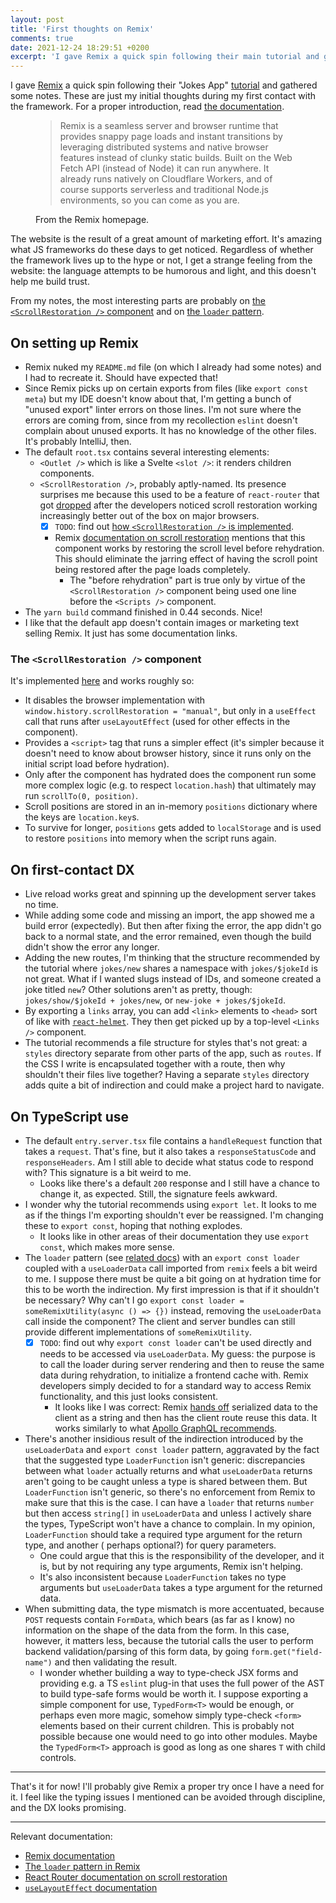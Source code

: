 ```yaml
---
layout: post
title: 'First thoughts on Remix'
comments: true
date: 2021-12-24 18:29:51 +0200
excerpt: 'I gave Remix a quick spin following their main tutorial and gathered some notes, focusing on the TypeScript'
---
```


I gave [Remix](https://remix.run) a quick spin following their "Jokes App" [tutorial][rm-tutorial]
and gathered some notes. These are just my initial thoughts during my first contact with the
framework. For a proper introduction, read [the documentation][rm-documentation].

<figure>
  <blockquote cite="https://remix.run">
    Remix is a seamless server and browser runtime that provides snappy page loads and instant
    transitions by leveraging distributed systems and native browser features instead of clunky static
    builds. Built on the Web Fetch API (instead of Node) it can run anywhere. It already runs natively
    on Cloudflare Workers, and of course supports serverless and traditional Node.js environments, so
    you can come as you are.
  </blockquote>
  <figcaption>From the Remix homepage.</figcaption>
</figure>

The website is the result of a great amount of marketing effort. It's amazing what JS frameworks do
these days to get noticed. Regardless of whether the framework lives up to the hype or not, I get a
strange feeling from the website: the language attempts to be humorous and light, and this doesn't
help me build trust.

From my notes, the most interesting parts are probably on [the `<ScrollRestoration />`
component](#the-scrollrestoration--component) and on [the `loader` pattern](#on-typescript-use).

## On setting up Remix

- Remix nuked my `README.md` file (on which I already had some notes) and I had to recreate it.
  Should have expected that!
- Since Remix picks up on certain exports from files (like `export const meta`) but my IDE doesn't
  know about that, I'm getting a bunch of "unused export" linter errors on those lines. I'm not sure
  where the errors are coming from, since from my recollection `eslint` doesn't complain about
  unused exports. It has no knowledge of the other files. It's probably IntelliJ, then.
- The default `root.tsx` contains several interesting elements:
  - `<Outlet />` which is like a Svelte `<slot />`: it renders children components.
  - `<ScrollRestoration />`, probably aptly-named. Its presence surprises me because this used to be
    a feature of `react-router` that got [dropped][rr-scroll-res] after the developers noticed
    scroll restoration working increasingly better out of the box on major browsers.
    - [x] `TODO`: find
      out [how `<ScrollRestoration />` is implemented](#the-scrollrestoration--component).
    - Remix [documentation on scroll restoration][rm-scroll-res] mentions that this component works
      by restoring the scroll level before rehydration. This should eliminate the jarring effect of
      having the scroll point being restored after the page loads completely.
      - The "before rehydration" part is true only by virtue of the `<ScrollRestoration />`
        component being used one line before the `<Scripts />` component.
- The `yarn build` command finished in 0.44 seconds. Nice!
- I like that the default app doesn't contain images or marketing text selling Remix. It just has
  some documentation links.

### The `<ScrollRestoration />` component

It's implemented [here][rm-scroll-res-impl] and works roughly so:

- It disables the browser implementation with `window.history.scrollRestoration = "manual"`, but
  only in a `useEffect` call that runs after `useLayoutEffect` (used for other effects in the
  component).
- Provides a `<script>` tag that runs a simpler effect (it's simpler because it doesn't need to know
  about browser history, since it runs only on the initial script load before hydration).
- Only after the component has hydrated does the component run some more complex logic (e.g. to
  respect `location.hash`) that ultimately may run `scrollTo(0, position)`.
- Scroll positions are stored in an in-memory `positions` dictionary where the keys
  are `location.key`s.
- To survive for longer, `positions` gets added to `localStorage` and is used to restore `positions`
  into memory when the script runs again.

## On first-contact DX

- Live reload works great and spinning up the development server takes no time.
- While adding some code and missing an import, the app showed me a build error (expectedly). But
  then after fixing the error, the app didn't go back to a normal state, and the error remained,
  even though the build didn't show the error any longer.
- Adding the new routes, I'm thinking that the structure recommended by the tutorial
  where `jokes/new` shares a namespace with `jokes/$jokeId` is not great. What if I wanted slugs
  instead of IDs, and someone created a joke titled `new`? Other solutions aren't as pretty,
  though: `jokes/show/$jokeId + jokes/new`, or `new-joke + jokes/$jokeId`.
- By exporting a `links` array, you can add `<link>` elements to `<head>` sort of like
  with [`react-helmet`][rh]. They then get picked up by a top-level `<Links />` component.
- The tutorial recommends a file structure for styles that's not great: a `styles` directory
  separate from other parts of the app, such as `routes`. If the CSS I write is encapsulated
  together with a route, then why shouldn't their files live together? Having a separate `styles`
  directory adds quite a bit of indirection and could make a project hard to navigate.

## On TypeScript use

- The default `entry.server.tsx` file contains a `handleRequest` function that takes a `request`.
  That's fine, but it also takes a `responseStatusCode` and `responseHeaders`. Am I still able to
  decide what status code to respond with? This signature is a bit weird to me.
  - Looks like there's a default `200` response and I still have a chance to change it, as expected.
    Still, the signature feels awkward.
- I wonder why the tutorial recommends using `export let`. It looks to me as if the things I'm
  exporting shouldn't ever be reassigned. I'm changing these to `export const`, hoping that nothing
  explodes.
  - It looks like in other areas of their documentation they use `export const`, which makes more
    sense.
- The `loader` pattern (see [related docs][rm-loader]) with an `export const loader` coupled with a
  `useLoaderData` call imported from `remix` feels a bit weird to me. I suppose there must be quite
  a bit going on at hydration time for this to be worth the indirection. My first impression is that
  if it shouldn't be necessary? Why can't I go `export const loader = someRemixUtility(async () =>
  {})` instead, removing the `useLoaderData` call inside the component? The client and server
  bundles can still provide different implementations of `someRemixUtility`.
  - [x] `TODO`: find out why `export const loader` can't be used directly and needs to be accessed
    via `useLoaderData`. My guess: the purpose is to call the loader during server rendering and
    then to reuse the same data during rehydration, to initialize a frontend cache with. Remix
    developers simply decided to for a standard way to access Remix functionality, and this just
    looks consistent.
    - It looks like I was correct: Remix [hands off][rm-route-handoff] serialized data to the client
      as a string and then has the client route reuse this data. It works similarly to
      what [Apollo GraphQL recommends][apollo-ssr].
- There's another insidious result of the indirection introduced by the `useLoaderData`
  and `export const loader` pattern, aggravated by the fact that the suggested type `LoaderFunction`
  isn't generic: discrepancies between what `loader` actually returns and what `useLoaderData`
  returns aren't going to be caught unless a type is shared between them. But `LoaderFunction` isn't
  generic, so there's no enforcement from Remix to make sure that this is the case. I can have
  a `loader` that returns `number` but then access `string[]` in `useLoaderData` and unless I
  actively share the types, TypeScript won't have a chance to complain. In my
  opinion, `LoaderFunction` should take a required type argument for the return type, and another (
  perhaps optional?) for query parameters.
  - One could argue that this is the responsibility of the developer, and it is, but by not
    requiring any type arguments, Remix isn't helping.
  - It's also inconsistent because `LoaderFunction` takes no type arguments but `useLoaderData`
    takes a type argument for the returned data.
- When submitting data, the type mismatch is more accentuated, because `POST` requests
  contain `FormData`, which bears (as far as I know) no information on the shape of the data from
  the form. In this case, however, it matters less, because the tutorial calls the user to perform
  backend validation/parsing of this form data, by going `form.get("field-name")` and then
  validating the result.
  - I wonder whether building a way to type-check JSX forms and providing e.g. a TS `eslint` plug-in
    that uses the full power of the AST to build type-safe forms would be worth it. I suppose
    exporting a simple component for use, `TypedForm<T>` would be enough, or perhaps even more
    magic, somehow simply type-check `<form>` elements based on their current children. This is
    probably not possible because one would need to go into other modules. Maybe the `TypedForm<T>`
    approach is good as long as one shares `T` with child controls.

---

That's it for now! I'll probably give Remix a proper try once I have a need for it. I feel like the
typing issues I mentioned can be avoided through discipline, and the DX looks promising.

---

Relevant documentation:

- [Remix documentation][rm-documentation]
- [The `loader` pattern in Remix][rm-loader]
- [React Router documentation on scroll restoration][rr-scroll-res]
- [`useLayoutEffect` documentation](https://reactjs.org/docs/hooks-reference.html#uselayouteffect)

[rm-loader]: https://remix.run/docs/en/v1/api/conventions#loader

[rr-scroll-res]: https://v5.reactrouter.com/web/guides/scroll-restoration

[rm-scroll-res]: https://remix.run/docs/en/v1/api/remix#scrollrestoration

[rm-scroll-res-impl]: https://github.com/remix-run/remix/blob/1fd70960e4d88740df5bf407a6ba2cd2b9549459/packages/remix-react/scroll-restoration.tsx

[rm-route-handoff]: https://github.com/remix-run/remix/blob/1fd70960e4d88740df5bf407a6ba2cd2b9549459/packages/remix-server-runtime/server.ts#L448-L453

[rm-tutorial]: https://remix.run/docs/en/v1/tutorials/jokes

[rm-documentation]: https://remix.run/docs/en/v1

[rh]: https://github.com/nfl/react-helmet

[apollo-ssr]: https://www.apollographql.com/docs/react/performance/server-side-rendering/#executing-queries-with-getdatafromtree

